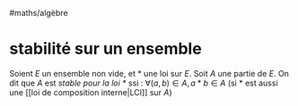 #maths/algèbre 
# stabilité sur un ensemble
Soient $E$ un ensemble non vide, et $*$ une loi sur $E$.
Soit $A$ une partie de $E$.
On dit que $A$ est _stable pour la loi $*$_ ssi :
$\forall (a, b)\in A, a*b\in A$ (si $*$ est aussi une [[loi de composition interne|LCI]] sur $A$)

